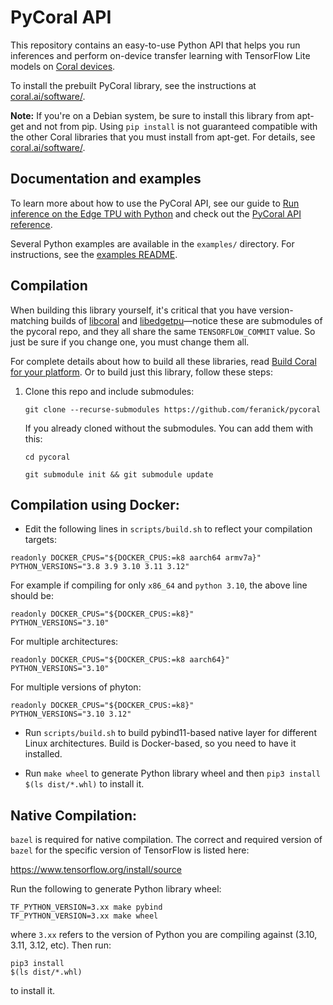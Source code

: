 # PyCoral API

This repository contains an easy-to-use Python API that helps you run inferences
and perform on-device transfer learning with TensorFlow Lite models on
[Coral devices](https://coral.ai/products/).

To install the prebuilt PyCoral library, see the instructions at
[coral.ai/software/](https://coral.ai/software/#pycoral-api).

**Note:** If you're on a Debian system, be sure to install this library from
apt-get and not from pip. Using `pip install` is not guaranteed compatible with
the other Coral libraries that you must install from apt-get. For details, see
[coral.ai/software/](https://coral.ai/software/#debian-packages).

## Documentation and examples

To learn more about how to use the PyCoral API, see our guide to [Run inference
on the Edge TPU with Python](https://coral.ai/docs/edgetpu/tflite-python/) and
check out the [PyCoral API reference](https://coral.ai/docs/reference/py/).

Several Python examples are available in the `examples/` directory. For
instructions, see the [examples README](
https://github.com/google-coral/pycoral/tree/master/examples#pycoral-api-examples).


## Compilation

When building this library yourself, it's critical that you have
version-matching builds of
[libcoral](https://github.com/google-coral/libcoral/tree/master) and
[libedgetpu](https://github.com/google-coral/libedgetpu/tree/master)—notice
these are submodules of the pycoral repo, and they all share the same
`TENSORFLOW_COMMIT` value. So just be sure if you change one, you must change
them all.

For complete details about how to build all these libraries, read
[Build Coral for your platform](https://coral.ai/docs/notes/build-coral/).
Or to build just this library, follow these steps:

1.  Clone this repo and include submodules:

    ```
    git clone --recurse-submodules https://github.com/feranick/pycoral
    ```

    If you already cloned without the submodules. You can add them with this:

    ```
    cd pycoral

    git submodule init && git submodule update
    ```

## Compilation using Docker:

* Edit the following lines in `scripts/build.sh` to reflect your compilation targets:

```
readonly DOCKER_CPUS="${DOCKER_CPUS:=k8 aarch64 armv7a}"
PYTHON_VERSIONS="3.8 3.9 3.10 3.11 3.12"
```

For example if compiling for only `x86_64` and `python 3.10`, the above line should be:
```
readonly DOCKER_CPUS="${DOCKER_CPUS:=k8}"
PYTHON_VERSIONS="3.10"
```
  
For multiple architectures:

```
readonly DOCKER_CPUS="${DOCKER_CPUS:=k8 aarch64}"
PYTHON_VERSIONS="3.10"
```

For multiple versions of phyton:

```
readonly DOCKER_CPUS="${DOCKER_CPUS:=k8}"
PYTHON_VERSIONS="3.10 3.12"
```

* Run `scripts/build.sh` to build pybind11-based native layer for different
    Linux architectures. Build is Docker-based, so you need to have it
    installed.

* Run `make wheel` to generate Python library wheel and then `pip3 install
    $(ls dist/*.whl)` to install it.
    
## Native Compilation:

`bazel` is required for native compilation. The correct and required version of `bazel` for the specific version of TensorFlow is listed here:

https://www.tensorflow.org/install/source

Run the following to generate Python library wheel:

```
TF_PYTHON_VERSION=3.xx make pybind
TF_PYTHON_VERSION=3.xx make wheel
```

where `3.xx` refers to the version of Python you are compiling against (3.10, 3.11, 3.12, etc). Then run:

```
pip3 install
$(ls dist/*.whl)
```

to install it.
